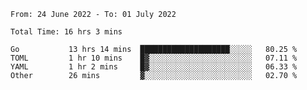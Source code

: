 <!--START_SECTION:waka-->

```text
From: 24 June 2022 - To: 01 July 2022

Total Time: 16 hrs 3 mins

Go           13 hrs 14 mins  ████████████████████░░░░░   80.25 %
TOML         1 hr 10 mins    █▓░░░░░░░░░░░░░░░░░░░░░░░   07.11 %
YAML         1 hr 2 mins     █▓░░░░░░░░░░░░░░░░░░░░░░░   06.33 %
Other        26 mins         ▓░░░░░░░░░░░░░░░░░░░░░░░░   02.70 %
```

<!--END_SECTION:waka-->